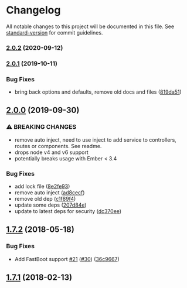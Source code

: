 # Changelog

All notable changes to this project will be documented in this file. See [standard-version](https://github.com/conventional-changelog/standard-version) for commit guidelines.

### [2.0.2](https://github.com/knownasilya/ember-toastr/compare/v2.0.1...v2.0.2) (2020-09-12)

### [2.0.1](https://github.com/knownasilya/ember-toastr/compare/v2.0.0...v2.0.1) (2019-10-11)


### Bug Fixes

* bring back options and defaults, remove old docs and files ([819da51](https://github.com/knownasilya/ember-toastr/commit/819da51))

## [2.0.0](https://github.com/knownasilya/ember-toastr/compare/v1.7.2...v2.0.0) (2019-09-30)


### ⚠ BREAKING CHANGES

* remove auto inject, need to use inject to add service to controllers, routes or components. See readme.
* drops node v4 and v6 support
* potentially breaks usage with Ember < 3.4

### Bug Fixes

* add lock file ([8e2fe93](https://github.com/knownasilya/ember-toastr/commit/8e2fe93))
* remove auto inject ([ad8cecf](https://github.com/knownasilya/ember-toastr/commit/ad8cecf))
* remove old dep ([c1f89f4](https://github.com/knownasilya/ember-toastr/commit/c1f89f4))
* update some deps ([207d84e](https://github.com/knownasilya/ember-toastr/commit/207d84e))
* update to latest deps for security ([dc370ee](https://github.com/knownasilya/ember-toastr/commit/dc370ee))

<a name="1.7.2"></a>
## [1.7.2](https://github.com/knownasilya/ember-toastr/compare/v1.7.1...v1.7.2) (2018-05-18)


### Bug Fixes

* Add FastBoot support [#21](https://github.com/knownasilya/ember-toastr/issues/21) ([#30](https://github.com/knownasilya/ember-toastr/issues/30)) ([36c9667](https://github.com/knownasilya/ember-toastr/commit/36c9667))



<a name="1.7.1"></a>
## [1.7.1](https://github.com/knownasilya/ember-toastr/compare/v1.7.0...v1.7.1) (2018-02-13)
